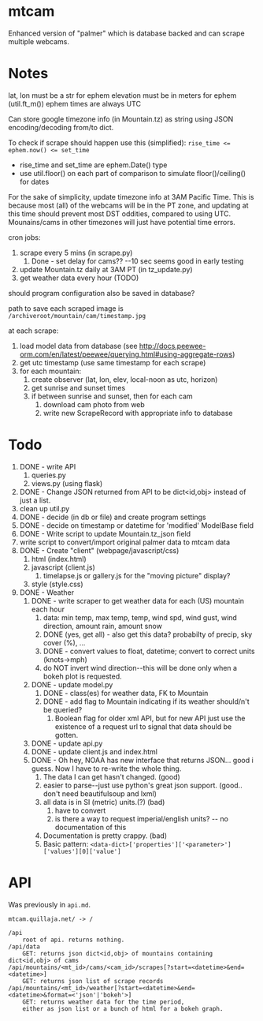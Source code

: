 # mtcam
Enhanced version of "palmer" which is database backed and can scrape multiple webcams.

# Notes
lat, lon must be a str for ephem
elevation must be in meters for ephem (util.ft_m())
ephem times are always UTC

Can store google timezone info (in Mountain.tz) as string using JSON
encoding/decoding from/to dict.

To check if scrape should happen use this (simplified):
`rise_time <= ephem.now() <= set_time`
 - rise_time and set_time are ephem.Date() type
 - use util.floor() on each part of comparison to simulate floor()/ceiling() for dates

For the sake of simplicity, update timezone info at 3AM Pacific Time.
This is because most (all) of the webcams will be in the PT zone, and
updating at this time should prevent most DST oddities, compared to using UTC.
Mounains/cams in other timezones will just have potential time errors.

cron jobs:
1. scrape every 5 mins (in scrape.py)
    1. Done - set delay for cams?? --10 sec seems good in early testing
2. update Mountain.tz daily at 3AM PT (in tz_update.py)
3. get weather data every hour (TODO)

should program configuration also be saved in database?

path to save each scraped image is `/archiveroot/mountain/cam/timestamp.jpg`

at each scrape:
1. load model data from database (see http://docs.peewee-orm.com/en/latest/peewee/querying.html#using-aggregate-rows)
2. get utc timestamp (use same timestamp for each scrape)
3. for each mountain:
    1. create observer (lat, lon, elev, local-noon as utc, horizon)
    2. get sunrise and sunset times
    3. if between sunrise and sunset, then for each cam
        1. download cam photo from web
        2. write new ScrapeRecord with appropriate info to database

# Todo
1. DONE - write API
    1. queries.py
    2. views.py (using flask)
2. DONE - Change JSON returned from API to be dict<id,obj> instead of just a list.
2. clean up util.py
2. DONE - decide (in db or file) and create program settings
3. DONE - decide on timestamp or datetime for 'modified' ModelBase field
4. DONE - Write script to update Mountain.tz_json field
5. write script to convert/import original palmer data to mtcam data
6. DONE - Create "client" (webpage/javascript/css)
    1. html (index.html)
    2. javascript (client.js)
        1. timelapse.js or gallery.js for the "moving picture" display?
    3. style (style.css)
7. DONE - Weather
    1. DONE - write scraper to get weather data for each (US) mountain each hour
        1. data: min temp, max temp, temp, wind spd, wind gust, wind direction, amount rain, amount snow
        2. DONE (yes, get all) - also get this data? probabilty of precip, sky cover (%), ...
        3. DONE - convert values to float, datetime; convert to correct units (knots->mph)
        4. do NOT invert wind direction--this will be done only when a bokeh plot is requested.
    2. DONE - update model.py
        1. DONE - class(es) for weather data, FK to Mountain
        2. DONE - add flag to Mountain indicating if its weather should/n't be queried?
            1. Boolean flag for older xml API, but for new API just use the existence of a request url to signal that data should be gotten.
    3. DONE - update api.py
    4. DONE - update client.js and index.html
    5. DONE - Oh hey, NOAA has new interface that returns JSON... good i guess. Now I have to re-write the whole thing.
        1. The data I can get hasn't changed. (good)
        2. easier to parse--just use python's great json support. (good.. don't need beautifulsoup and lxml)
        3. all data is in SI (metric) units.(?) (bad)
            1. have to convert
            2. is there a way to request imperial/english units? -- no documentation of this
        4. Documentation is pretty crappy. (bad)
        5. Basic pattern: `<data-dict>['properties']['<parameter>']['values'][0]['value']`

# API
Was previously in `api.md`.

    mtcam.quillaja.net/ -> /

    /api
        root of api. returns nothing.
    /api/data
        GET: returns json dict<id,obj> of mountains containing dict<id,obj> of cams
    /api/mountains/<mt_id>/cams/<cam_id>/scrapes[?start=<datetime>&end=<datetime>]
        GET: returns json list of scrape records
    /api/mountains/<mt_id>/weather[?start=<datetime>&end=<datetime>&format=<'json'|'bokeh'>]
        GET: returns weather data for the time period, 
        either as json list or a bunch of html for a bokeh graph.

